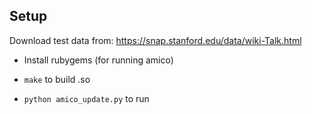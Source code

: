 ## Setup ##
Download test data from:
https://snap.stanford.edu/data/wiki-Talk.html

* Install rubygems (for running amico)

* `make` to build .so

* `python amico_update.py` to run

